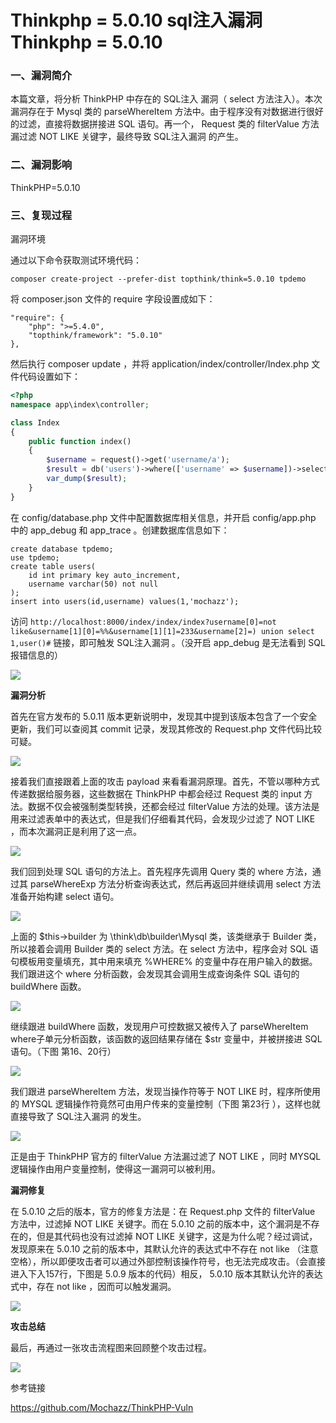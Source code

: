 # Thinkphp = 5.0.10 sql注入漏洞 Thinkphp = 5.0.10

### 一、漏洞简介

本篇文章，将分析 ThinkPHP 中存在的 SQL注入 漏洞（ select 方法注入）。本次漏洞存在于 Mysql 类的 parseWhereItem 方法中。由于程序没有对数据进行很好的过滤，直接将数据拼接进 SQL 语句。再一个， Request 类的 filterValue 方法漏过滤 NOT LIKE 关键字，最终导致 SQL注入漏洞 的产生。

### 二、漏洞影响

ThinkPHP=5.0.10

### 三、复现过程

漏洞环境

通过以下命令获取测试环境代码：


```
composer create-project --prefer-dist topthink/think=5.0.10 tpdemo
```

将 composer.json 文件的 require 字段设置成如下：


```
"require": {
    "php": ">=5.4.0",
    "topthink/framework": "5.0.10"
},
```

然后执行 composer update ，并将 application/index/controller/Index.php 文件代码设置如下：


```php
<?php
namespace app\index\controller;

class Index
{
    public function index()
    {
        $username = request()->get('username/a');
        $result = db('users')->where(['username' => $username])->select();
        var_dump($result);
    }
}
```

在 config/database.php 文件中配置数据库相关信息，并开启 config/app.php 中的 app_debug 和 app_trace 。创建数据库信息如下：


```
create database tpdemo;
use tpdemo;
create table users(
    id int primary key auto_increment,
    username varchar(50) not null
);
insert into users(id,username) values(1,'mochazz');
```

访问 `http://localhost:8000/index/index/index?username[0]=not like&username[1][0]=%%&username[1][1]=233&username[2]=) union select 1,user()#` 链接，即可触发 SQL注入漏洞 。（没开启 app_debug 是无法看到 SQL 报错信息的）

![](images/15893470215301.png)


**漏洞分析**

首先在官方发布的 5.0.11 版本更新说明中，发现其中提到该版本包含了一个安全更新，我们可以查阅其 commit 记录，发现其修改的 Request.php 文件代码比较可疑。

![](images/15893470331619.png)


接着我们直接跟着上面的攻击 payload 来看看漏洞原理。首先，不管以哪种方式传递数据给服务器，这些数据在 ThinkPHP 中都会经过 Request 类的 input 方法。数据不仅会被强制类型转换，还都会经过 filterValue 方法的处理。该方法是用来过滤表单中的表达式，但是我们仔细看其代码，会发现少过滤了 NOT LIKE ，而本次漏洞正是利用了这一点。

![](images/15893470405472.png)


我们回到处理 SQL 语句的方法上。首先程序先调用 Query 类的 where 方法，通过其 parseWhereExp 方法分析查询表达式，然后再返回并继续调用 select 方法准备开始构建 select 语句。

![](images/15893470465480.png)


上面的 $this->builder 为 \think\db\builder\Mysql 类，该类继承于 Builder 类，所以接着会调用 Builder 类的 select 方法。在 select 方法中，程序会对 SQL 语句模板用变量填充，其中用来填充 %WHERE% 的变量中存在用户输入的数据。我们跟进这个 where 分析函数，会发现其会调用生成查询条件 SQL 语句的 buildWhere 函数。

![](images/15893470529846.png)


继续跟进 buildWhere 函数，发现用户可控数据又被传入了 parseWhereItem where子单元分析函数，该函数的返回结果存储在 $str 变量中，并被拼接进 SQL 语句。（下图 第16、20行）

![](images/15893470597550.png)


我们跟进 parseWhereItem 方法，发现当操作符等于 NOT LIKE 时，程序所使用的 MYSQL 逻辑操作符竟然可由用户传来的变量控制（下图 第23行 ），这样也就直接导致了 SQL注入漏洞 的发生。

![](images/15893470659492.png)


正是由于 ThinkPHP 官方的 filterValue 方法漏过滤了 NOT LIKE ，同时 MYSQL 逻辑操作由用户变量控制，使得这一漏洞可以被利用。

**漏洞修复**

在 5.0.10 之后的版本，官方的修复方法是：在 Request.php 文件的 filterValue 方法中，过滤掉 NOT LIKE 关键字。而在 5.0.10 之前的版本中，这个漏洞是不存在的，但是其代码也没有过滤掉 NOT LIKE 关键字，这是为什么呢？经过调试，发现原来在 5.0.10 之前的版本中，其默认允许的表达式中不存在 not like （注意空格），所以即便攻击者可以通过外部控制该操作符号，也无法完成攻击。（会直接进入下入157行，下图是 5.0.9 版本的代码）相反， 5.0.10 版本其默认允许的表达式中，存在 not like ，因而可以触发漏洞。

![](images/15893470769294.png)


**攻击总结**

最后，再通过一张攻击流程图来回顾整个攻击过程。

![](images/15893470848430.png)


参考链接

https://github.com/Mochazz/ThinkPHP-Vuln